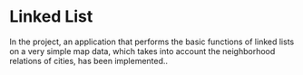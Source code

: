 # Linked List
In the project, an application that performs the basic functions of linked lists on a very simple map data, which takes into account the neighborhood relations of cities, has been implemented..
